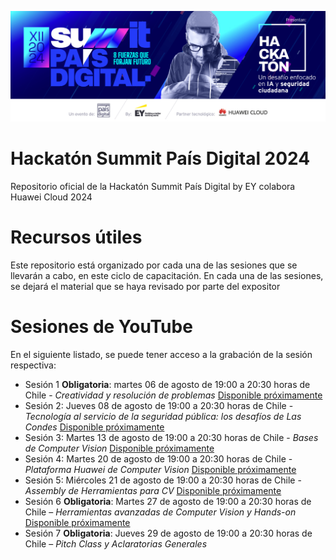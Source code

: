 ![alt text](Summit-PD-2024-Hackaton-Banner.jpg)
# Hackatón Summit País Digital 2024
Repositorio oficial de la Hackatón Summit País Digital by EY colabora Huawei Cloud 2024

# Recursos útiles
Este repositorio está organizado por cada una de las sesiones que se llevarán a cabo, en este ciclo de capacitación. En cada una de las sesiones, se dejará el material que se haya revisado por parte del expositor

# Sesiones de YouTube

En el siguiente listado, se puede tener acceso a la grabación de la sesión respectiva:

* Sesión 1 **Obligatoria**: martes 06 de agosto de 19:00 a 20:30 horas de Chile - _Creatividad y resolución de problemas_ [Disponible próximamente]()
* Sesión 2: Jueves 08 de agosto de 19:00 a 20:30 horas de Chile - _Tecnología al servicio de la seguridad pública: los desafíos de Las Condes_ [Disponible próximamente]()
* Sesión 3: Martes 13 de agosto de 19:00 a 20:30 horas de Chile - _Bases de Computer Vision_ [Disponible próximamente]()
* Sesión 4: Martes 20 de agosto de 19:00 a 20:30 horas de Chile - _Plataforma Huawei de Computer Vision_ [Disponible próximamente]()
* Sesión 5: Miércoles 21 de agosto de 19:00 a 20:30 horas de Chile - _Assembly de Herramientas para CV_ [Disponible próximamente]()
* Sesión 6 **Obligatoria**: Martes 27 de agosto de 19:00 a 20:30 horas de Chile – _Herramientas avanzadas de Computer Vision y Hands-on_ [Disponible próximamente]()
* Sesión 7 **Obligatoria**: Jueves 29 de agosto de 19:00 a 20:30 horas de Chile – _Pitch Class y Aclaratorias Generales_